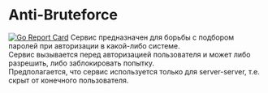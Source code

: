 # Anti-Bruteforce
[![Go Report Card](https://goreportcard.com/badge/github.com/AndreyChufelin/AntiBruteforce)](https://goreportcard.com/report/github.com/AndreyChufelin/AntiBruteforce)
Сервис предназначен для борьбы с подбором паролей при авторизации в какой-либо системе.  
Сервис вызывается перед авторизацией пользователя и может либо разрешить, либо заблокировать попытку.  
Предполагается, что сервис используется только для server-server, т.е. скрыт от конечного пользователя.  
